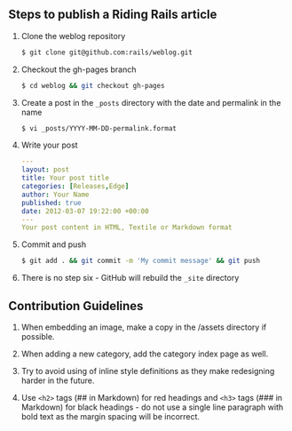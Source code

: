 ## Steps to publish a Riding Rails article

1. Clone the weblog repository

    ``` bash
    $ git clone git@github.com:rails/weblog.git
    ```

2. Checkout the gh-pages branch

    ``` bash
    $ cd weblog && git checkout gh-pages
    ```

3. Create a post in the `_posts` directory with the date and permalink in the name

    ``` bash
    $ vi _posts/YYYY-MM-DD-permalink.format
    ```

4. Write your post

    ``` yaml
    ---
    layout: post
    title: Your post title
    categories: [Releases,Edge]
    author: Your Name
    published: true
    date: 2012-03-07 19:22:00 +00:00
    ---
    Your post content in HTML, Textile or Markdown format
    ```

5. Commit and push

    ``` bash
    $ git add . && git commit -m 'My commit message' && git push
    ```

6. There is no step six - GitHub will rebuild the `_site` directory

## Contribution Guidelines

1. When embedding an image, make a copy in the /assets directory if possible.

2. When adding a new category, add the category index page as well.

3. Try to avoid using of inline style definitions as they make redesigning harder in the future.

4. Use `<h2>` tags (## in Markdown) for red headings and `<h3>` tags (### in Markdown) 
   for black headings - do not use a single line paragraph with bold text as the margin spacing will be incorrect.

